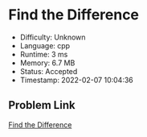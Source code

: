 # Find the Difference

- Difficulty: Unknown
- Language: cpp
- Runtime: 3 ms
- Memory: 6.7 MB
- Status: Accepted
- Timestamp: 2022-02-07 10:04:36

## Problem Link
[Find the Difference](https://leetcode.com/problems/find-the-difference)

